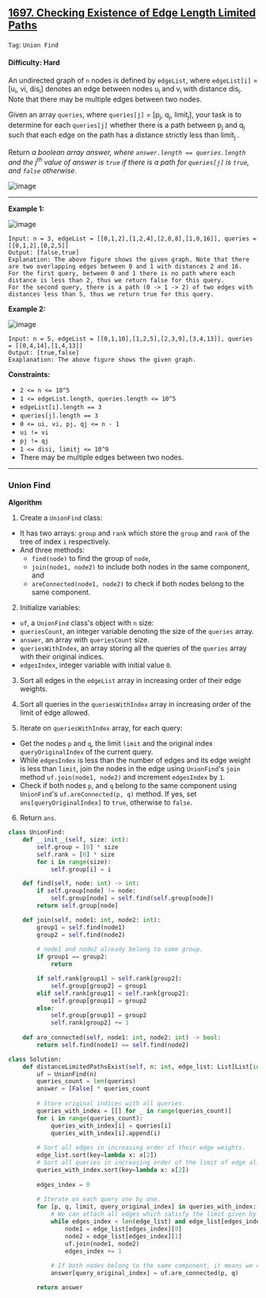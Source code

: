 ## [1697. Checking Existence of Edge Length Limited Paths](https://leetcode.com/problems/checking-existence-of-edge-length-limited-paths/)

```Tag```: ```Union Find```

#### Difficulty: Hard

An undirected graph of ```n``` nodes is defined by ```edgeList```, where ```edgeList[i]``` = [u<sub>i</sub>, v<su>i</sub>, dis<sub>i</sub>] denotes an edge between nodes u<sub>i</sub> and v<sub>i</sub> with distance dis<sub>i</sub>. Note that there may be multiple edges between two nodes.

Given an array ```queries```, where ```queries[j]``` = [p<sub>j</sub>, q<sub>j</sub>, limit<sub>j</sub>], your task is to determine for each ```queries[j]``` whether there is a path between p<sub>j</sub> and q<sub>j</sub> such that each edge on the path has a distance strictly less than limit<sub>j</sub> .

Return _a boolean array answer, where ```answer.length == queries.length``` and the j<sup>th</sup> value of answer is ```true``` if there is a path for ```queries[j]``` is ```true```, and ```false``` otherwise_.

![image](https://user-images.githubusercontent.com/35042430/235581334-1640db86-f60f-4836-a36d-a6b5179dba83.png)

---

__Example 1:__

![image](https://assets.leetcode.com/uploads/2020/12/08/h.png)
```
Input: n = 3, edgeList = [[0,1,2],[1,2,4],[2,0,8],[1,0,16]], queries = [[0,1,2],[0,2,5]]
Output: [false,true]
Explanation: The above figure shows the given graph. Note that there are two overlapping edges between 0 and 1 with distances 2 and 16.
For the first query, between 0 and 1 there is no path where each distance is less than 2, thus we return false for this query.
For the second query, there is a path (0 -> 1 -> 2) of two edges with distances less than 5, thus we return true for this query.
```

__Example 2:__

![image](https://assets.leetcode.com/uploads/2020/12/08/q.png)
```
Input: n = 5, edgeList = [[0,1,10],[1,2,5],[2,3,9],[3,4,13]], queries = [[0,4,14],[1,4,13]]
Output: [true,false]
Exaplanation: The above figure shows the given graph.
```

__Constraints:__

- ```2 <= n <= 10^5```
- ```1 <= edgeList.length, queries.length <= 10^5```
- ```edgeList[i].length == 3```
- ```queries[j].length == 3```
- ```0 <= ui, vi, pj, qj <= n - 1```
- ```ui != vi```
- ```pj != qj```
- ```1 <= disi, limitj <= 10^9```
- There may be multiple edges between two nodes.

---

### Union Find

__Algorithm__

1. Create a ```UnionFind``` class:

- It has two arrays: ```group``` and ```rank``` which store the ```group``` and ```rank``` of the tree of index ```i``` respectively.
- And three methods:
  - ```find(node)``` to find the group of ```node```,
  - ```join(node1, node2)``` to include both nodes in the same component, and
  - ```areConnected(node1, node2)``` to check if both nodes belong to the same component.

2. Initialize variables:

- ```uf```, a ```UnionFind``` class's object with ```n``` size:
- ```queriesCount```, an integer variable denoting the size of the ```queries``` array.
- ```answer```, an array with ```queriesCount``` size.
- ```queriesWithIndex```, an array storing all the queries of the ```queries``` array with their original indices.
- ```edgesIndex```, integer variable with initial value ```0```.

3. Sort all edges in the ```edgeList``` array in increasing order of their edge weights.

4. Sort all queries in the ```queriesWithIndex``` array in increasing order of the limit of edge allowed.

5. Iterate on ```queriesWithIndex``` array, for each query:

- Get the nodes ```p``` and ```q```, the limit ```limit``` and the original index ```queryOriginalIndex``` of the current query.
- While ```edgesIndex``` is less than the number of edges and its edge weight is less than ```limit```, join the nodes in the edge using ```UnionFind```'s ```join``` method ```uf.join(node1, node2)``` and increment ```edgesIndex``` by ```1```.
- Check if both nodes ```p```, and ```q``` belong to the same component using ```UnionFind```'s ```uf.areConnected(p, q)``` method. If yes, set ```ans[queryOriginalIndex]``` to ```true```, otherwise to ```false```.

6. Return ```ans```.

```Python
class UnionFind:
    def __init__(self, size: int):
        self.group = [0] * size
        self.rank = [0] * size
        for i in range(size):
            self.group[i] = i

    def find(self, node: int) -> int:
        if self.group[node] != node:
            self.group[node] = self.find(self.group[node])
        return self.group[node]

    def join(self, node1: int, node2: int):
        group1 = self.find(node1)
        group2 = self.find(node2)
        
        # node1 and node2 already belong to same group.
        if group1 == group2:
            return

        if self.rank[group1] > self.rank[group2]:
            self.group[group2] = group1
        elif self.rank[group1] < self.rank[group2]:
            self.group[group1] = group2
        else:
            self.group[group1] = group2
            self.rank[group2] += 1
    
    def are_connected(self, node1: int, node2: int) -> bool:
        return self.find(node1) == self.find(node2)

class Solution:
    def distanceLimitedPathsExist(self, n: int, edge_list: List[List[int]], queries: List[List[int]]) -> List[bool]:
        uf = UnionFind(n)
        queries_count = len(queries)
        answer = [False] * queries_count
        
        # Store original indices with all queries.
        queries_with_index = [[] for _ in range(queries_count)]
        for i in range(queries_count):
            queries_with_index[i] = queries[i]
            queries_with_index[i].append(i)
        
        # Sort all edges in increasing order of their edge weights.
        edge_list.sort(key=lambda x: x[2])
        # Sort all queries in increasing order of the limit of edge allowed.
        queries_with_index.sort(key=lambda x: x[2])
        
        edges_index = 0
        
        # Iterate on each query one by one.
        for [p, q, limit, query_original_index] in queries_with_index:
            # We can attach all edges which satisfy the limit given by the query.
            while edges_index < len(edge_list) and edge_list[edges_index][2] < limit:
                node1 = edge_list[edges_index][0]
                node2 = edge_list[edges_index][1]
                uf.join(node1, node2)
                edges_index += 1
            
            # If both nodes belong to the same component, it means we can reach them. 
            answer[query_original_index] = uf.are_connected(p, q)

        return answer
```
